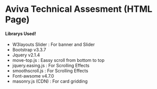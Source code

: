 # Aviva Technical Assesment (HTML Page)


#### Librarys Used!

  - W3layouts Slider : For banner and Slider
  - Bootstrap v3.3.7
  - Jquery v2.1.4
  - move-top.js : Eassy scroll from bottom to top
  - jquery.easing.js : For Scrolling Effects
  - smoothscroll.js : For Scrolling Effects
  - Font-awsome v4.7.0
  - masonry.js (CDN) : For card gridding